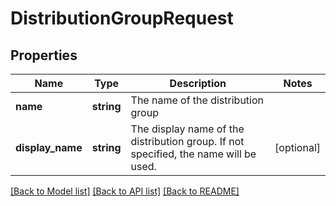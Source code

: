 # DistributionGroupRequest

## Properties
Name | Type | Description | Notes
------------ | ------------- | ------------- | -------------
**name** | **string** | The name of the distribution group | 
**display_name** | **string** | The display name of the distribution group. If not specified, the name will be used. | [optional] 

[[Back to Model list]](../README.md#documentation-for-models) [[Back to API list]](../README.md#documentation-for-api-endpoints) [[Back to README]](../README.md)


